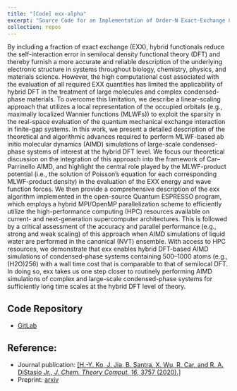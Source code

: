 ```yaml
---
title: "[Code] exx-alpha"
excerpt: "Source Code for an Implementation of Order-N Exact-Exchange Calculation using Localized Orbitals in QuantumESPRESSO <br/><img src='/images/exx1-toc.png' width='300'>"
collection: repos
---
```


By including a fraction of exact exchange (EXX), hybrid functionals reduce the self-interaction error in semilocal density functional theory (DFT) and thereby furnish a more accurate and reliable description of the underlying electronic structure in systems throughout biology, chemistry, physics, and materials science. However, the high computational cost associated with the evaluation of all required EXX quantities has limited the applicability of hybrid DFT in the treatment of large molecules and complex condensed-phase materials. To overcome this limitation, we describe a linear-scaling approach that utilizes a local representation of the occupied orbitals (e.g., maximally localized Wannier functions (MLWFs)) to exploit the sparsity in the real-space evaluation of the quantum mechanical exchange interaction in finite-gap systems. In this work, we present a detailed description of the theoretical and algorithmic advances required to perform MLWF-based ab initio molecular dynamics (AIMD) simulations of large-scale condensed-phase systems of interest at the hybrid DFT level. We focus our theoretical discussion on the integration of this approach into the framework of Car–Parrinello AIMD, and highlight the central role played by the MLWF-product potential (i.e., the solution of Poisson’s equation for each corresponding MLWF-product density) in the evaluation of the EXX energy and wave function forces. We then provide a comprehensive description of the exx algorithm implemented in the open-source Quantum ESPRESSO program, which employs a hybrid MPI/OpenMP parallelization scheme to efficiently utilize the high-performance computing (HPC) resources available on current- and next-generation supercomputer architectures. This is followed by a critical assessment of the accuracy and parallel performance (e.g., strong and weak scaling) of this approach when AIMD simulations of liquid water are performed in the canonical (NVT) ensemble. With access to HPC resources, we demonstrate that exx enables hybrid DFT-based AIMD simulations of condensed-phase systems containing 500–1000 atoms (e.g., (H2O)256) with a wall time cost that is comparable to that of semilocal DFT. In doing so, exx takes us one step closer to routinely performing AIMD simulations of complex and large-scale condensed-phase systems for sufficiently long time scales at the hybrid DFT level of theory.

## Code Repository
- <u><a href="https://gitlab.com/kosinyj/exx_module_version_one_demo">GitLab</a></u>

## Reference:
- Journal publication: <u><a href="https://pubs.acs.org/doi/10.1021/acs.jctc.9b01167">[H.-Y. Ko, J. Jia, B. Santra, X. Wu, R. Car, and R. A. DiStasio Jr., _J. Chem. Theory Comput._ *16*, 3757 (2020).]</a></u> 
- Preprint: <u><a href="https://arxiv.org/abs/1911.10630">arxiv</a></u>
